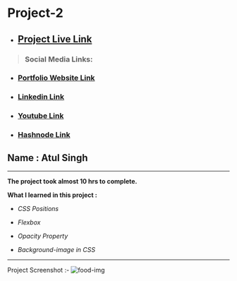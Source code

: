 # Project-2

- ## [Project Live Link](https://ineuron-live-class-project-2.netlify.app/ "Netlify")

> ### Social Media Links:

- ### [Portfolio Website Link](https://www.findcoder.io/u/atulsinghatul)
- ### [Linkedin Link](https://www.linkedin.com/in/atul-singh-082529249/)
- ### [Youtube Link](https://www.youtube.com/channel/UCBNc9Vs9mAFxnAKjzWRqDFQ)
- ### [Hashnode Link](https://atulsinghatul.hashnode.dev/)

## Name : Atul Singh

---

**The project took almost 10 hrs to complete.**

**What I learned in this project :**

- _CSS Positions_
- _Flexbox_

- _Opacity Property_
- _Background-image in CSS_

---

Project Screenshot :-
![food-img](https://user-images.githubusercontent.com/112545072/211022350-b558b7bf-e1c3-463a-b37a-24670f47c76a.jpg)


